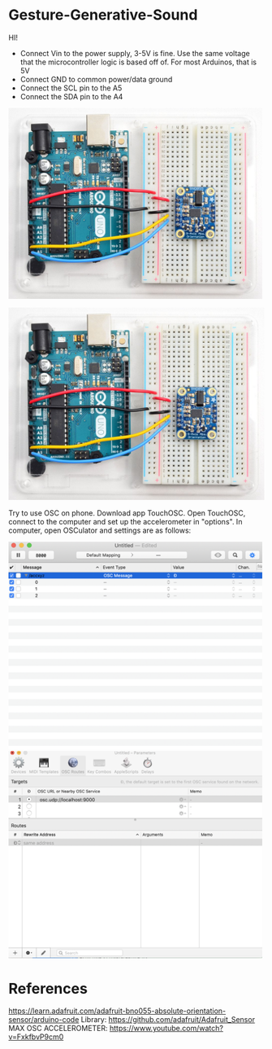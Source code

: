 # Gesture-Generative-Sound


HI!

- Connect Vin to the power supply, 3-5V is fine. Use the same voltage that the microcontroller logic is based off of. For most Arduinos, that is 5V
- Connect GND to common power/data ground
- Connect the SCL pin to the A5
- Connect the SDA pin to the A4

<img src="images/sensors.jpg" width="500">

![](images/sensors.jpg)

Try to use OSC on phone. Download app TouchOSC.
Open TouchOSC, connect to the computer and set up the accelerometer in "options".
In computer, open OSCulator and settings are as follows:

<img src="images/OSCulator1.jpg" width="500">

<img src="images/OSCulator2.jpg" width="500">


# References

https://learn.adafruit.com/adafruit-bno055-absolute-orientation-sensor/arduino-code
Library: https://github.com/adafruit/Adafruit_Sensor
MAX OSC ACCELEROMETER: https://www.youtube.com/watch?v=FxkfbvP9cm0
